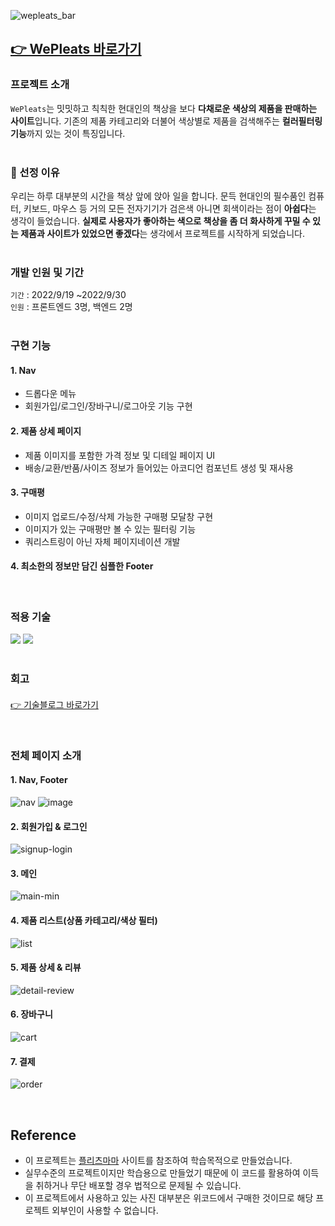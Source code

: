 ![wepleats_bar](https://user-images.githubusercontent.com/84329979/202771638-84c9b117-4a25-4696-8719-d67512056d24.jpg)

## [👉 WePleats 바로가기](https://wepleats.pien.kr/) 
### 프로젝트 소개
`WePleats`는 밋밋하고 칙칙한 현대인의 책상을 보다 **다채로운 색상의 제품을 판매하는 사이트**입니다. 기존의 제품 카테고리와 더불어 색상별로 제품을 검색해주는 **컬러필터링 기능**까지 있는 것이 특징입니다.
<br><br>
### 📌 선정 이유
우리는 하루 대부분의 시간을 책상 앞에 앉아 일을 합니다.
문득 현대인의 필수품인 컴퓨터, 키보드, 마우스 등 거의 모든 전자기기가 검은색 아니면 회색이라는 점이 **아쉽다**는 생각이 들었습니다.
**실제로 사용자가 좋아하는 색으로 책상을 좀 더 화사하게 꾸밀 수 있는 제품과 사이트가 있었으면 좋겠다**는 생각에서 프로젝트를 시작하게 되었습니다.
<br><br>
### 개발 인원 및 기간
`기간` : 2022/9/19 ~2022/9/30 <br>
`인원` : 프론트엔드 3명, 백엔드 2명
<br><br>
### 구현 기능

#### 1. Nav
- 드롭다운 메뉴
- 회원가입/로그인/장바구니/로그아웃 기능 구현

#### 2. 제품 상세 페이지
- 제품 이미지를 포함한 가격 정보 및 디테일 페이지 UI
- 배송/교환/반품/사이즈 정보가 들어있는 아코디언 컴포넌트 생성 및 재사용 

#### 3. 구매평
- 이미지 업로드/수정/삭제 가능한 구매평 모달창 구현
- 이미지가 있는 구매평만 볼 수 있는 필터링 기능
- 쿼리스트링이 아닌 자체 페이지네이션 개발

#### 4. 최소한의 정보만 담긴 심플한 Footer

<br>

### 적용 기술
<div>
<img src="https://img.shields.io/badge/react-61DAFB?style=for-the-badge&logo=react&logoColor=white"> <img src="https://img.shields.io/badge/sass-CC6699?style=for-the-badge&logo=sass&logoColor=white">
</div>

<br>

### 회고
#### 
[👉 기술블로그 바로가기](https://velog.io/@gamangee/WEPLEATS-1%EC%B0%A8-%ED%94%84%EB%A1%9C%EC%A0%9D%ED%8A%B8-%EC%B5%9C%EC%A2%85-%ED%9A%8C%EA%B3%A0)

<br>

### 전체 페이지 소개

#### 1. Nav, Footer
![nav](https://user-images.githubusercontent.com/84329979/193393550-cafb8a2b-aa6a-4826-9ffb-cd43e47f1548.gif)
![image](https://user-images.githubusercontent.com/84329979/193393566-d8bec7f6-d49b-448e-9650-c87b8cbdf55d.png)


#### 2. 회원가입 & 로그인
![signup-login](https://user-images.githubusercontent.com/84329979/193393340-f1ce0258-8beb-4e09-85c6-ebbbff382f69.gif)


#### 3. 메인
![main-min](https://user-images.githubusercontent.com/84329979/193393407-e6015e16-540d-45ee-8a14-df259709d5ff.gif)


#### 4. 제품 리스트(상품 카테고리/색상 필터)
![list](https://user-images.githubusercontent.com/84329979/193393383-f1ad1398-5ac3-4474-816a-3fc55c1a6946.gif)


#### 5. 제품 상세 & 리뷰
![detail-review](https://user-images.githubusercontent.com/84329979/193393386-4a6a6562-762b-4775-bb9c-ae391d9f8dd7.gif)


#### 6. 장바구니
![cart](https://user-images.githubusercontent.com/84329979/193393390-888a1199-d5c3-457f-88fd-1fa530517302.gif)


#### 7. 결제
![order](https://user-images.githubusercontent.com/84329979/193393397-e8420349-bacb-43ef-8c7a-e7968af02c7f.gif)


<br>

## Reference

- 이 프로젝트는 [플리츠마마](https://pleatsmama.com/) 사이트를 참조하여 학습목적으로 만들었습니다.
- 실무수준의 프로젝트이지만 학습용으로 만들었기 때문에 이 코드를 활용하여 이득을 취하거나 무단 배포할 경우 법적으로 문제될 수 있습니다.
- 이 프로젝트에서 사용하고 있는 사진 대부분은 위코드에서 구매한 것이므로 해당 프로젝트 외부인이 사용할 수 없습니다.
